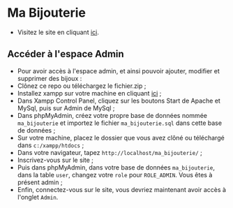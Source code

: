 # Ma Bijouterie
- Visitez le site en cliquant [ici](http://florence-leclercq.alwaysdata.net/ma_bijouterie/).

## Accéder à l'espace Admin
- Pour avoir accès à l'espace admin, et ainsi pouvoir ajouter, modifier et supprimer des bijoux :
- Clônez ce repo ou téléchargez le fichier.zip ;
- Installez xampp sur votre machine en cliquant [ici](https://www.apachefriends.org/fr/download.html) ;
- Dans Xampp Control Panel, cliquez sur les boutons Start de Apache et MySql, puis sur Admin de MySql ;
- Dans phpMyAdmin, créez votre propre base de données nommée `ma_bijouterie` et importez le fichier `ma_bijouterie.sql` dans cette base de données ;
- Sur votre machine, placez le dossier que vous avez clôné ou téléchargé dans `c:/xampp/htdocs` ;
- Dans votre navigateur, tapez `http://localhost/ma_bijouterie/` ;
- Inscrivez-vous sur le site ;
- Puis dans phpMyAdmin, dans votre base de données `ma_bijouterie`, dans la table `user`, changez votre `role` pour `ROLE_ADMIN`. Vous êtes à présent admin ;
- Enfin, connectez-vous sur le site, vous devriez maintenant avoir accès à l'onglet `Admin`.